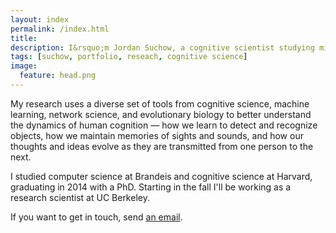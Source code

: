 ```yaml
---
layout: index
permalink: /index.html
title:
description: I&rsquo;m Jordan Suchow, a cognitive scientist studying minds, brains, and machines.
tags: [suchow, portfolio, reseach, cognitive science]
image:
  feature: head.png
---
```


My research uses a diverse set of tools from cognitive science, machine learning, network science, and evolutionary biology to better understand the dynamics of human cognition &mdash; how we learn to detect and recognize objects, how we maintain memories of sights and sounds, and how our thoughts and ideas evolve as they are transmitted from one person to the next.

I studied computer science at Brandeis and cognitive science at Harvard, graduating in 2014 with a PhD. Starting in the fall I'll be working as a research scientist at UC Berkeley.

If you want to get in touch, send [an email](mailto:suchow@post.harvard.edu).

